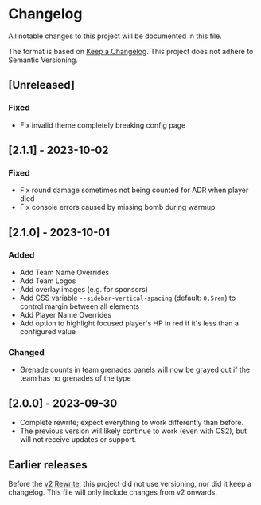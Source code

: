# Changelog

All notable changes to this project will be documented in this file.

The format is based on [Keep a Changelog](https://keepachangelog.com/en/1.1.0/).
This project does not adhere to Semantic Versioning.

## [Unreleased]
### Fixed
* Fix invalid theme completely breaking config page


## [2.1.1] - 2023-10-02
### Fixed
* Fix round damage sometimes not being counted for ADR when player died
* Fix console errors caused by missing bomb during warmup


## [2.1.0] - 2023-10-01
### Added
* Add Team Name Overrides
* Add Team Logos
* Add overlay images (e.g. for sponsors)
* Add CSS variable `--sidebar-vertical-spacing` (default: `0.5rem`) to control margin between all elements
* Add Player Name Overrides
* Add option to highlight focused player's HP in red if it's less than a configured value

### Changed
* Grenade counts in team grenades panels will now be grayed out if the team has no grenades of the type


## [2.0.0] - 2023-09-30
* Complete rewrite; expect everything to work differently than before.
* The previous version will likely continue to work (even with CS2), but will not receive updates or support.


## Earlier releases
Before the [v2 Rewrite](https://github.com/drweissbrot/cs-hud/issues/52), this project did not use versioning, nor did it keep a changelog.
This file will only include changes from v2 onwards.
